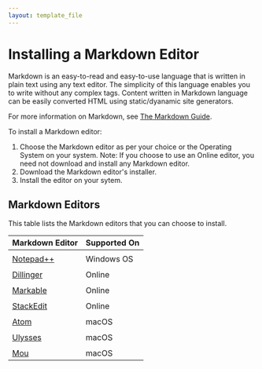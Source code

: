 ```yaml
---
layout: template_file
---
```



# Installing a Markdown Editor

Markdown is an easy-to-read and easy-to-use language that is written in plain text using any text editor. The simplicity of this language enables you to write without any complex tags. Content written in Markdown language can be easily converted HTML using static/dyanamic site generators.

For more information on Markdown, see [The Markdown Guide](https://www.markdownguide.org/).

To install a Markdown editor:
1. Choose the Markdown editor as per your choice or the Operating System on your system.
    Note: If you choose to use an Online editor, you need not download and install any Markdown editor.
2. Download the Markdown editor's installer.
3. Install the editor on your sytem.

## Markdown Editors

This table lists the Markdown editors that you can choose to install.

| Markdown Editor | Supported On |
|----------------  | ---------------  |
|  |   |
| [Notepad++](https://notepad-plus-plus.org/downloads/) | Windows OS |
|  |  |
| [Dillinger](https://dillinger.io/) | Online |
|  |  |
| [Markable](http://markable.in/) | Online |
|  |  |
| [StackEdit](https://stackedit.io/editor) | Online |
|  |  |
| [Atom](https://atom.io/) | macOS |
|  |  |
| [Ulysses](https://ulysses.app/) | macOS |
|  |  |
| [Mou](http://25.io/mou/) | macOS |
